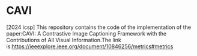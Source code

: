# CAVI
[2024 icsp]
This repository contains the code of the implementation of the paper:CAVI: A Contrastive Image Captioning Framework with the Contributions of All Visual Information.The link is:https://ieeexplore.ieee.org/document/10846256/metrics#metrics
